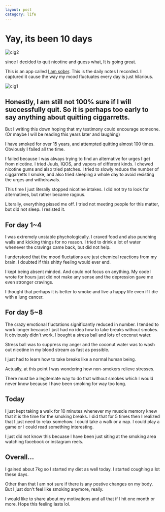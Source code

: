 ```yaml
---
layout: post
category: life
---
```


# Yay, its been 10 days

<img src="{{site.url}}/assets/images/life/sober_cig2.jpeg" width="auto" height="auto" alt="cig2">

since I decided to quit nicotine and guess what,
It is going great.

This is an app called <a href="https://iamsober.com/">I am sober</a>. 
This is the daily notes I recorded. I captured it cause the way my mood fluctuates every day is just hilarious.

<img src="{{site.url}}/assets/images/life/sober_cig1.jpeg" width="auto" height="auto" alt="cig1">

## Honestly, I am still not 100% sure if I will successfully quit. So it is perhaps too early to say anything about quitting ciggarretts.

But I writing this down hoping that my testimony could encourage someone. (Or maybe I will be reading this years later and laughing)

I have smoked for over 15 years, and attempted quitting almost 100 times. 
Obviously I failed all the time.

I failed because I was always trying to find an alternative for urges I get from nicotine.
I tried Juuls, IQOS, and vapors of different kinds. I chewed nicotine gums and also tried patches.
I tried to slowly reduce the number of ciggarretts I smoke, and also tried sleeping a whole day to avoid resisting the urges and withdrawals.

This time I just literally stopped nicotine intakes.
I did not try to look for alternatives, but rather became ragous.

Literally, everything pissed me off. I tried not meeting people for this matter, but did not sleep.
I resisted it.

## For day 1~4

I was extremely unstable phychologically. I craved food and also punching walls and kicking things for no reason.
I tried to drink a lot of water whenever the cravings came back, but did not help.

I understood that the mood fluctations are just chemical reactions from my brain.
I doubted if this shitty feeling would ever end.

I kept being absent minded. And could not focus on anything.
My code I wrote for hours just did not make any sense and the depression gave me even stronger cravings.

I thought that perhaps it is better to smoke and live a happy life even if I die with a lung cancer.

## For day 5~8

The crazy emotional fluctations significantly reduced in number.
I tended to work longer because I just had no idea how to take breaks without smokes.
It obviously didn't work. I bought a stress ball and lots of coconut water.

Stress ball was to suppress my anger and the coconut water was to wash out nicotine in my blood stream as fast as possible.

I just had to learn how to take breaks like a normal human being.

Actually, at this point I was wondering how non-smokers relieve stresses.

There must be a legitemate way to do that without smokes which I would never know because I have been smoking for way too long.

## Today

I just kept taking a walk for 10 minutes whenever my muscle memory knew that it is the time for the smoking breaks.
I did that for 5 times then I realized that I just need to relax somehow. 
I could take a walk or a nap. I could play a game or I could read something interesting.

I just did not know this becuase I have been just siting at the smoking area watching facebook or instagram reels.


## Overall...

I gained about 7kg so I started my diet as well today.
I started coughing a lot these days.

Other than that I am not sure if there is any postive changes on my body.
But I just don't feel like smoking anymore, really.

I would like to share about my motivations and all that if I hit one month or more.
Hope this feeling lasts lol.